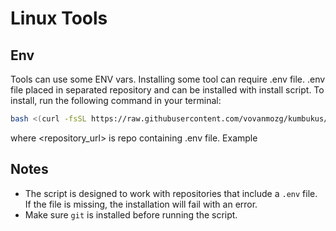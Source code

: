 # Linux Tools

## Env
Tools can use some ENV vars. Installing some tool can require .env file. .env file placed in separated repository and can be installed with install script. To install, run the following command in your terminal:

```bash
bash <(curl -fsSL https://raw.githubusercontent.com/vovanmozg/kumbukus/main/installenv) <repository_url>
```

where <repository_url> is repo containing .env file. Example

## Notes

- The script is designed to work with repositories that include a `.env` file. If the file is missing, the installation will fail with an error.
- Make sure `git` is installed before running the script.
